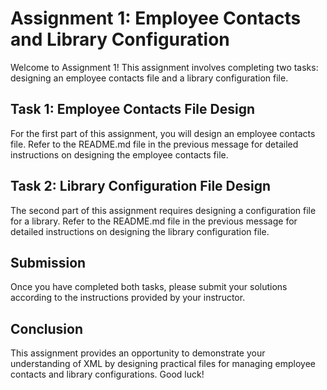 # Assignment 1: Employee Contacts and Library Configuration

Welcome to Assignment 1! This assignment involves completing two tasks: designing an employee contacts file and a library configuration file.

## Task 1: Employee Contacts File Design

For the first part of this assignment, you will design an employee contacts file. Refer to the README.md file in the previous message for detailed instructions on designing the employee contacts file.

## Task 2: Library Configuration File Design

The second part of this assignment requires designing a configuration file for a library. Refer to the README.md file in the previous message for detailed instructions on designing the library configuration file.

## Submission

Once you have completed both tasks, please submit your solutions according to the instructions provided by your instructor.

## Conclusion

This assignment provides an opportunity to demonstrate your understanding of XML by designing practical files for managing employee contacts and library configurations. Good luck!
